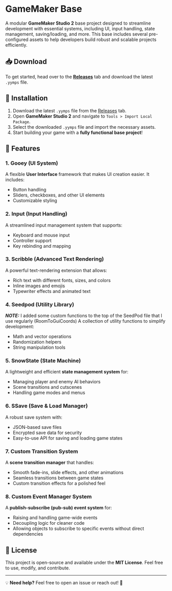 # GameMaker Base

A modular **GameMaker Studio 2** base project designed to streamline development with essential systems, including UI, input handling, state management, saving/loading, and more. This base includes several pre-configured assets to help developers build robust and scalable projects efficiently.

## 📥 Download

To get started, head over to the **[Releases](https://github.com/TheGeekSKM/gamemaker-base/releases)** tab and download the latest `.yymps` file.

## 🚀 Installation

1. Download the latest `.yymps` file from the [Releases](https://github.com/TheGeekSKM/gamemaker-base/releases) tab.
2. Open **GameMaker Studio 2** and navigate to `Tools > Import Local Package`.
3. Select the downloaded `.yymps` file and import the necessary assets.
4. Start building your game with a **fully functional base project**!

## 📌 Features

### **1. Gooey (UI System)**
A flexible **User Interface** framework that makes UI creation easier. It includes:
- Button handling
- Sliders, checkboxes, and other UI elements
- Customizable styling

### **2. Input (Input Handling)**
A streamlined input management system that supports:
- Keyboard and mouse input
- Controller support
- Key rebinding and mapping

### **3. Scribble (Advanced Text Rendering)**
A powerful text-rendering extension that allows:
- Rich text with different fonts, sizes, and colors
- Inline images and emojis
- Typewriter effects and animated text

### **4. Seedpod (Utility Library)**
***NOTE:*** I added some custom functions to the top of the SeedPod file that I use regularly (RoomToGuiCoords)
A collection of utility functions to simplify development:
- Math and vector operations
- Randomization helpers
- String manipulation tools

### **5. SnowState (State Machine)**
A lightweight and efficient **state management system** for:
- Managing player and enemy AI behaviors
- Scene transitions and cutscenes
- Handling game modes and menus

### **6. SSave (Save & Load Manager)**
A robust save system with:
- JSON-based save files
- Encrypted save data for security
- Easy-to-use API for saving and loading game states

### **7. Custom Transition System**
A **scene transition manager** that handles:
- Smooth fade-ins, slide effects, and other animations
- Seamless transitions between game states
- Custom transition effects for a polished feel

### **8. Custom Event Manager System**
A **publish-subscribe (pub-sub) event system** for:
- Raising and handling game-wide events
- Decoupling logic for cleaner code
- Allowing objects to subscribe to specific events without direct dependencies

## 📜 License
This project is open-source and available under the **MIT License**. Feel free to use, modify, and contribute.

---

💡 **Need help?** Feel free to open an issue or reach out! 🚀
